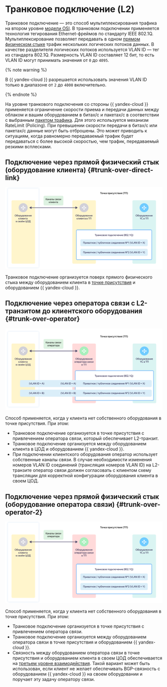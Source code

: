 # Транковое подключение (L2)

Транковое подключение — это способ мультиплексирования трафика на втором уровне [модели OSI](https://ru.wikipedia.org/wiki/Сетевая_модель_OSI). В транковом подключении применяется технология тегирования Ethernet-фреймов по стандарту IEEE 802.1Q. Мультиплексирование позволяет передавать в одном [прямом физическом стыке](l1-physical.md) трафик нескольких логических потоков данных. В качестве разделителя логических потоков используется VLAN ID — тег из стандарта 802.1Q. Размерность VLAN ID составляет 12 бит, то есть VLAN ID могут принимать значения от `0` до `4095`.

{% note warning %}

В {{ yandex-cloud }} разрешается использовать значения VLAN ID только в диапазоне от `2` до `4000` включительно.

{% endnote %}

На уровне транкового подключения со стороны {{ yandex-cloud }} применяется ограничение скорости приема и передачи данных между облаком и вашим оборудованием в битах/с и пакетах/с в соответствии с выбранным [пакетом трафика](../manual.md#bandwidth). Для этого используется механизм RateLimit (Policing). При превышении скорости передачи в битах/с или пакетах/с данные могут быть отброшены. Это может приводить к ситуациям, когда равномерно передаваемый трафик будет передаваться с более высокой скоростью, чем трафик, передаваемый резкими всплесками.

## Подключение через прямой физический стык (оборудование клиента) {#trunk-over-direct-link}

![trunk-over-direct-link](../../_assets/cloud-interconnect/interconnect-trn-1.svg)

Транковое подключение организуется поверх прямого физического стыка между оборудованием клиента в [точке присутствия](points-of-presence.md) и оборудованием {{ yandex-cloud }}. 

## Подключение через оператора связи с L2-транзитом до клиентского оборудования {#trunk-over-operator}

![trunk-over-direct-link](../../_assets/cloud-interconnect/interconnect-trn-2.svg)

Способ применяется, когда у клиента нет собственного оборудования в точке присутствия. При этом:
* Транковое подключение организуется в точке присутствия с привлечением оператора связи, который обеспечивает L2-транзит. 
* Транковое подключение организуется между оборудованием клиента в ЦОД и оборудованием {{ yandex-cloud }}. 
* При подключении клиентского оборудования оператор использует собственные каналы связи. В случае необходимости изменения номеров VLAN ID соединений (трансляция номеров VLAN ID) на L2-транзите оператор связи должен согласовать с клиентом схему трансляции для корректной конфигурации оборудования клиента в своем ЦОД.

## Подключение через прямой физический стык (оборудование оператора связи) {#trunk-over-operator-2}

![trunk-over-direct-link](../../_assets/cloud-interconnect/interconnect-trn-3.svg)

Способ применяется, когда у клиента нет собственного оборудования в точке присутствия. При этом:
* Транковое подключение организуется в точке присутствия с привлечением оператора связи. 
* Транковое подключение организуется между оборудованием оператора связи в точке присутствия и оборудованием {{ yandex-cloud }}. 
* Связность между оборудованием оператора связи в точке присутствия и оборудованием клиента в своем ЦОД обеспечивается на [третьем уровне взаимодействия](l3-ip-bgp.md). Такой вариант может быть использован, если клиент не желает обеспечивать BGP-связность с оборудованием {{ yandex-cloud }} на своем оборудовании и поручает эту задачу оператору связи.
